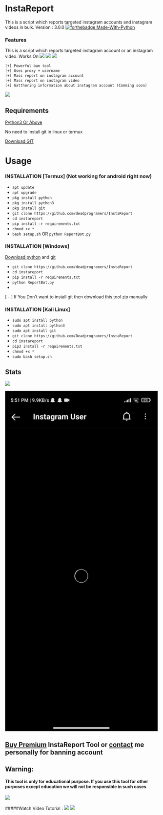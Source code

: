 # InstaReport
This is a script which reports targeted instagram accounts and instagram videos in bulk.
Version : 3.0.0
[![forthebadge Made-With-Python](http://ForTheBadge.com/images/badges/made-with-python.svg)](https://www.python.org/)


### Features
This is a script which reports targeted instagram account or an instagram video. 
Works On
<a href="https://t.me/hackerxdevil"><img src="https://img.shields.io/badge/Android-3DDC84?style=for-the-badge&logo=android&logoColor=white"></a>
<a href="https://t.me/hackerxdevil"><img src="https://img.shields.io/badge/Windows-0078D6?style=for-the-badge&logo=windows&logoColor=white"></a>
<a href="https://t.me/hackerxdevil"><img src="https://img.shields.io/badge/-kali%20linux-lightgrey"></a>
```
[+] Powerful ban tool 
[+] Uses proxy + username
[+] Mass report on instagram account
[+] Mass report on instagram video
[+] Gatthering information about instagram account (Comming soon)

```



<a href="https://wa.me/+919707905478"><img src="https://img.shields.io/badge/Telegram-2CA5E0?style=for-the-badge&logo=telegram&logoColor=white"></a>

## Requirements
[Python3 Or Above](https://www.python.org/downloads/)

No need to install git in linux or termux

[Download GIT](https://git-scm.com/downloads)

# Usage 


### INSTALLATION [Termux] (Not working for android right now) 

* `apt update`
* `apt upgrade`
* `pkg install python`
* `pkg install python3`
* `pkg install git`
* `git clone https://github.com/deadprogramers/InstaReport`
* `cd instareport`
* `pip install -r requirements.txt`
* `chmod +x *`
* `bash setup.sh` OR `python ReportBot.py`

### INSTALLATION [Windows]
[Download python](https://www.python.org/downloads/) and [git](https://git-scm.com/downloads)

* `git clone https://github.com/deadprogramers/InstaReport`
* `cd instareport`
* `pip install -r requirements.txt`
* `python ReportBot.py`
* 
[ - ] If You Don't want to install git then download this tool zip manually

### INSTALLATION [Kali Linux]

* `sudo apt install python`
* `sudo apt install python3`
* `sudo apt install git`
* `git clone https://github.com/Deadprogramers/InstaReport`
* `cd instareport`
* `pip3 install -r requirements.txt`
* `chmod +x *`
* `sudo bash setup.sh`

## Stats
<a href="https://github.com/deadprogramers/InstaReport"><img src="https://github-readme-stats.vercel.app/api?username=deadprogramers&theme=blue-green"></a>

<p align="left">
  <a href="">
    <img src="/assets/instareport.gif" width="500px" style="display: inline-block;">
  </a>
</p>


## **[Buy Premium](http:wa.me/+919707905478) InstaReport Tool or [contact](http://wa.me/+919707905478) me personally for banning account**


## Warning:
#### This tool is only for educational purpose. If you use this tool for other purposes except education we will not be responsible in such cases

<a href="https://t.me/BHUBANBAM100"><img src="https://img.shields.io/badge/Telegram-2CA5E0?style=for-the-badge&logo=telegram&logoColor=white"></a>

#####Watch Video Tutorial : 
<a href="wa.me/+919707905478"><img src="https://img.shields.io/badge/Video%20Tutorial-red.svg?logo=Youtube"></a>
<a href="https://t.me/hackerxdevil"><img src="https://img.shields.io/badge/Reprt%20Bugs-greeen.svg?logo=Bugs"></a>
